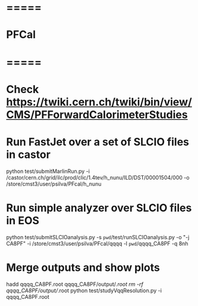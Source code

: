 # =====
# PFCal
# =====
#
# Check https://twiki.cern.ch/twiki/bin/view/CMS/PFForwardCalorimeterStudies
#

# Run FastJet over a set of SLCIO files in castor

python test/submitMarlinRun.py -i /castor/cern.ch/grid/ilc/prod/clic/1.4tev/h_nunu/ILD/DST/00001504/000 -o /store/cmst3/user/psilva/PFcal/h_nunu

# Run simple analyzer over SLCIO files in EOS

python test/submitSLCIOanalysis.py -s `pwd`/test/runSLCIOanalysis.py -o "-j CA8PF" -i /store/cmst3/user/psilva/PFcal/qqqq -l `pwd`/qqqq_CA8PF -q 8nh

# Merge outputs and show plots

hadd qqqq_CA8PF.root qqqq_CA8PF/output/*.root
rm -rf qqqq_CA8PF/output/*.root
python test/studyVqqResolution.py -i qqqq_CA8PF.root